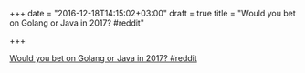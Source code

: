 +++
date = "2016-12-18T14:15:02+03:00"
draft = true
title = "Would you bet on Golang or Java in 2017?  #reddit"

+++

<p><a href="https://t.co/CYOqCaQNJg">Would you bet on Golang or Java in 2017?  #reddit</a></p>
